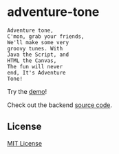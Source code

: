 adventure-tone
==============

    Adventure tone,
    C'mon, grab your friends,
    We'll make some very
    groovy tunes. With
    Java the Script, and
    HTML the Canvas,
    The fun will never
    end, It's Adventure
    Tone!
    
Try the [demo](http://adventure-tone.michgarbacz.com)!

Check out the backend [source code](https://github.com/mgarbacz/adventure-tone-socket).

License
-------
[MIT License](LICENSE)
